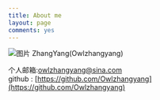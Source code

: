 ```yaml
---
title: About me
layout: page
comments: yes
---
```

![图片](/image/favicon.jpg)
ZhangYang(Owlzhangyang)

个人邮箱:<owlzhangyang@sina.com>     
github : [https://github.com/Owlzhangyang](https://github.com/Owlzhangyang)      